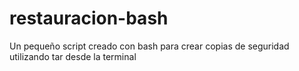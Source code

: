 # restauracion-bash
Un pequeño script creado con bash para crear copias de seguridad utilizando tar desde la terminal
